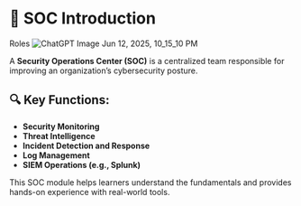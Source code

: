 # 🔰 SOC Introduction
Roles 
![ChatGPT Image Jun 12, 2025, 10_15_10 PM](https://github.com/user-attachments/assets/d0ef7fa4-9cf2-4eeb-9640-677af22f1e12)

A **Security Operations Center (SOC)** is a centralized team responsible for improving an organization’s cybersecurity posture.

## 🔍 Key Functions:
- **Security Monitoring**
- **Threat Intelligence**
- **Incident Detection and Response**
- **Log Management**
- **SIEM Operations (e.g., Splunk)**

This SOC module helps learners understand the fundamentals and provides hands-on experience with real-world tools.
